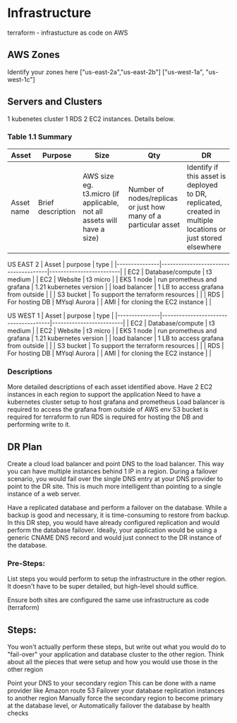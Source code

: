 # Infrastructure
terraform - infrastucture as code on AWS
## AWS Zones
Identify your zones here
["us-east-2a","us-east-2b"]
["us-west-1a", "us-west-1c"]
## Servers and Clusters
1 kubenetes cluster
1 RDS
2 EC2 instances. Details below.

### Table 1.1 Summary
| Asset      | Purpose           | Size                                                                   | Qty                                                             | DR                                                                                                           |
|------------|-------------------|------------------------------------------------------------------------|-----------------------------------------------------------------|--------------------------------------------------------------------------------------------------------------|
| Asset name | Brief description | AWS size eg. t3.micro (if applicable, not all assets will have a size) | Number of nodes/replicas or just how many of a particular asset | Identify if this asset is deployed to DR, replicated, created in multiple locations or just stored elsewhere |

US EAST 2
| Asset         | purpose                              | type                    |
|---------------|--------------------------------------|-------------------------|
| EC2           | Database/compute                     | t3 medium               |
| EC2           | Website                              | t3 micro                |
| EKS 1 node    | run prometheus and grafana           | 1.21 kubernetes version |
| load balancer | 1 LB to access grafana from outside  |                         |
| S3 bucket     | To support the terraform resources   |                         |
| RDS           | For hosting DB                       | MYsql Aurora            |
| AMI           | for cloning the EC2 instance         |                         |

US WEST 1
| Asset         | purpose                              | type                    |
|---------------|--------------------------------------|-------------------------|
| EC2           | Database/compute                     | t3 medium               |
| EC2           | Website                              | t3 micro                |
| EKS 1 node    | run prometheus and grafana           | 1.21 kubernetes version |
| load balancer | 1 LB to access grafana from outside  |                         |
| S3 bucket     | To support the terraform resources   |                         |
| RDS           | For hosting DB                       | MYsql Aurora            |
| AMI           | for cloning the EC2 instance         |                         |

### Descriptions
More detailed descriptions of each asset identified above.
Have 2 EC2 instances in each region to support the application 
Need to have a kubernetes cluster setup to host grafana and prometheus
Load balancer is required to access the grafana from outside of AWS env
S3 bucket is required for terraform to run
RDS is required for hosting the DB and performing write to it.
## DR Plan
Create a cloud load balancer and point DNS to the load balancer. This way you can have multiple instances behind 1 IP in a region. During a failover scenario, you would fail over the single DNS entry at your DNS provider to point to the DR site. This is much more intelligent than pointing to a single instance of a web server.

Have a replicated database and perform a failover on the database. While a backup is good and necessary, it is time-consuming to restore from backup. In this DR step, you would have already configured replication and would perform the database failover. Ideally, your application would be using a generic CNAME DNS record and would just connect to the DR instance of the database.
### Pre-Steps:
List steps you would perform to setup the infrastructure in the other region. It doesn't have to be super detailed, but high-level should suffice.

Ensure both sites are configured the same
use infrastructure as code (terraform)

## Steps:
You won't actually perform these steps, but write out what you would do to "fail-over" your application and database cluster to the other region. Think about all the pieces that were setup and how you would use those in the other region

Point your DNS to your secondary region
This can be done with a name provider like Amazon route 53
Failover your database replication instances to another region
Manually force the secondary region to become primary at the database level, or
Automatically failover the database by health checks
